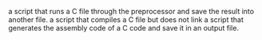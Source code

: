 a script that runs a C file through the preprocessor and save the result into another file.
a script that compiles a C file but does not link
a script that generates the assembly code of a C code and save it in an output file.
